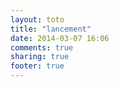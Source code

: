 ```yaml
---
layout: toto
title: "lancement"
date: 2014-03-07 16:06
comments: true
sharing: true
footer: true
---
```

